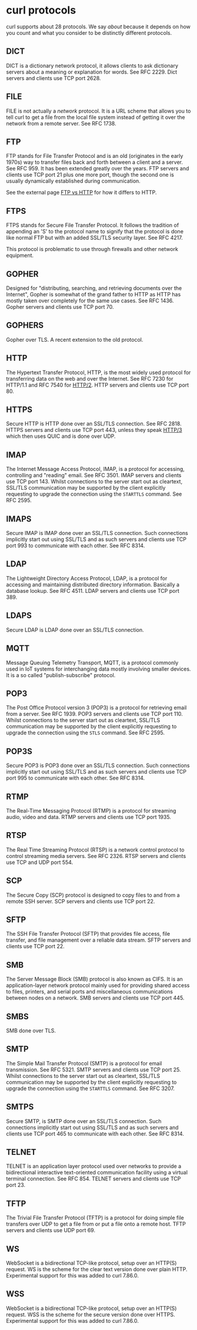 # curl protocols

curl supports about 28 protocols. We say *about* because it depends on how you
count and what you consider to be distinctly different protocols.

## DICT

DICT is a dictionary network protocol, it allows clients to ask dictionary
servers about a meaning or explanation for words. See RFC 2229. Dict servers
and clients use TCP port 2628.

## FILE

FILE is not actually a *network* protocol. It is a URL scheme that allows you
to tell curl to get a file from the local file system instead of getting it
over the network from a remote server. See RFC 1738.

## FTP

FTP stands for File Transfer Protocol and is an old (originates in the early
1970s) way to transfer files back and forth between a client and a server. See
RFC 959. It has been extended greatly over the years. FTP servers and clients
use TCP port 21 plus one more port, though the second one is usually
dynamically established during communication.

See the external page [FTP vs
HTTP](https://daniel.haxx.se/docs/ftp-vs-http.html) for how it differs to
HTTP.

## FTPS

FTPS stands for Secure File Transfer Protocol. It follows the tradition of
appending an 'S' to the protocol name to signify that the protocol is done
like normal FTP but with an added SSL/TLS security layer. See RFC 4217.

This protocol is problematic to use through firewalls and other network
equipment.

## GOPHER

Designed for "distributing, searching, and retrieving documents over the
Internet", Gopher is somewhat of the grand father to HTTP as HTTP has mostly
taken over completely for the same use cases. See RFC 1436. Gopher servers and
clients use TCP port 70.

## GOPHERS

Gopher over TLS. A recent extension to the old protocol.

## HTTP

The Hypertext Transfer Protocol, HTTP, is the most widely used protocol for
transferring data on the web and over the Internet. See RFC 7230 for HTTP/1.1
and RFC 7540 for [HTTP/2](../http/http2.md). HTTP servers and clients use TCP
port 80.

## HTTPS

Secure HTTP is HTTP done over an SSL/TLS connection. See RFC 2818. HTTPS
servers and clients use TCP port 443, unless they speak
[HTTP/3](../http/http3.md) which then uses QUIC and is done over UDP.

## IMAP

The Internet Message Access Protocol, IMAP, is a protocol for accessing,
controlling and "reading" email. See RFC 3501. IMAP servers and clients use
TCP port 143. Whilst connections to the server start out as cleartext, SSL/TLS
communication may be supported by the client explicitly requesting to upgrade
the connection using the `STARTTLS` command. See RFC 2595.

## IMAPS

Secure IMAP is IMAP done over an SSL/TLS connection. Such connections
implicitly start out using SSL/TLS and as such servers and clients use TCP
port 993 to communicate with each other. See RFC 8314.

## LDAP

The Lightweight Directory Access Protocol, LDAP, is a protocol for accessing
and maintaining distributed directory information. Basically a database
lookup. See RFC 4511. LDAP servers and clients use TCP port 389.

## LDAPS

Secure LDAP is LDAP done over an SSL/TLS connection.

## MQTT

Message Queuing Telemetry Transport, MQTT, is a protocol commonly used in IoT
systems for interchanging data mostly involving smaller devices. It is a so
called "publish-subscribe" protocol.

## POP3

The Post Office Protocol version 3 (POP3) is a protocol for retrieving email
from a server. See RFC 1939. POP3 servers and clients use TCP port 110. Whilst
connections to the server start out as cleartext, SSL/TLS communication may be
supported by the client explicitly requesting to upgrade the connection using
the `STLS` command. See RFC 2595.

## POP3S

Secure POP3 is POP3 done over an SSL/TLS connection. Such connections
implicitly start out using SSL/TLS and as such servers and clients use TCP
port 995 to communicate with each other. See RFC 8314.

## RTMP

The Real-Time Messaging Protocol (RTMP) is a protocol for streaming audio,
video and data. RTMP servers and clients use TCP port 1935.

## RTSP

The Real Time Streaming Protocol (RTSP) is a network control protocol to
control streaming media servers. See RFC 2326. RTSP servers and clients use
TCP and UDP port 554.

## SCP

The Secure Copy (SCP) protocol is designed to copy files to and from a remote
SSH server. SCP servers and clients use TCP port 22.

## SFTP

The SSH File Transfer Protocol (SFTP) that provides file access, file
transfer, and file management over a reliable data stream. SFTP servers and
clients use TCP port 22.

## SMB

The Server Message Block (SMB) protocol is also known as CIFS. It is an
application-layer network protocol mainly used for providing shared access to
files, printers, and serial ports and miscellaneous communications between
nodes on a network. SMB servers and clients use TCP port 445.

## SMBS

SMB done over TLS.

## SMTP

The Simple Mail Transfer Protocol (SMTP) is a protocol for email
transmission. See RFC 5321. SMTP servers and clients use TCP port 25. Whilst
connections to the server start out as cleartext, SSL/TLS communication may be
supported by the client explicitly requesting to upgrade the connection using
the `STARTTLS` command. See RFC 3207.

## SMTPS

Secure SMTP, is SMTP done over an SSL/TLS connection. Such connections
implicitly start out using SSL/TLS and as such servers and clients use TCP
port 465 to communicate with each other. See RFC 8314.

## TELNET

TELNET is an application layer protocol used over networks to provide a
bidirectional interactive text-oriented communication facility using a virtual
terminal connection. See RFC 854. TELNET servers and clients use TCP port 23.

## TFTP

The Trivial File Transfer Protocol (TFTP) is a protocol for doing simple file
transfers over UDP to get a file from or put a file onto a remote host. TFTP
servers and clients use UDP port 69.

## WS

WebSocket is a bidirectional TCP-like protocol, setup over an HTTP(S)
request. WS is the scheme for the clear text version done over plain HTTP.
Experimental support for this was added to curl 7.86.0.

## WSS

WebSocket is a bidirectional TCP-like protocol, setup over an HTTP(S)
request. WSS is the scheme for the secure version done over HTTPS.
Experimental support for this was added to curl 7.86.0.
